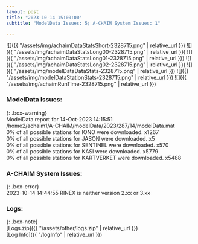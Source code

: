 ```yaml
---
layout: post
title: "2023-10-14 15:00:00"
subtitle: "ModelData Issues: 5; A-CHAIM System Issues: 1"

---
```


![]({{ "/assets/img/achaimDataStatsShort-2328715.png" | relative_url }})
![]({{ "/assets/img/achaimDataStatsLong00-2328715.png" | relative_url }})
![]({{ "/assets/img/achaimDataStatsLong01-2328715.png" | relative_url }})
![]({{ "/assets/img/achaimDataStatsLong02-2328715.png" | relative_url }})
![]({{ "/assets/img/modelDataDataStats-2328715.png" | relative_url }})
![]({{ "/assets/img/modelDataStationStats-2328715.png" | relative_url }})
![]({{ "/assets/img/achaimRunTime-2328715.png" | relative_url }})


### ModelData Issues:  
  
{: .box-warning}  
 ModelData report for 14-Oct-2023 14:15:51   
 /home2/achaim1/A-CHAIM/modelData/2023/287/14/modelData.mat   
 0% of all possible stations for IONO were downloaded. x1267   
 0% of all possible stations for JASON were downloaded. x5   
 0% of all possible stations for SENTINEL were downloaded. x570   
 0% of all possible stations for KASI were downloaded. x5779   
 0% of all possible stations for KARTVERKET were downloaded. x5488   
  
### A-CHAIM System Issues:  
  
{: .box-error}  
2023-10-14 14:44:55 RINEX is neither version 2.xx or 3.xx  

### Logs:  
  
{: .box-note}  
[Logs.zip]({{ "/assets/other/logs.zip" | relative_url }})  
[Log Info]({{ "/logInfo" | relative_url }})  
